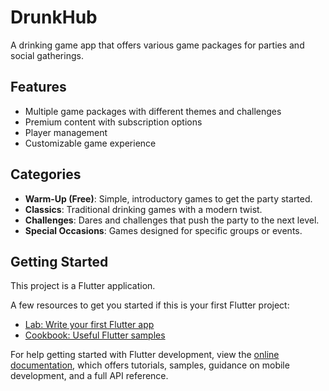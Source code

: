 # DrunkHub

A drinking game app that offers various game packages for parties and social gatherings.

## Features

- Multiple game packages with different themes and challenges
- Premium content with subscription options
- Player management
- Customizable game experience

## Categories

- **Warm-Up (Free)**: Simple, introductory games to get the party started.
- **Classics**: Traditional drinking games with a modern twist.
- **Challenges**: Dares and challenges that push the party to the next level.
- **Special Occasions**: Games designed for specific groups or events.

## Getting Started

This project is a Flutter application.

A few resources to get you started if this is your first Flutter project:

- [Lab: Write your first Flutter app](https://docs.flutter.dev/get-started/codelab)
- [Cookbook: Useful Flutter samples](https://docs.flutter.dev/cookbook)

For help getting started with Flutter development, view the
[online documentation](https://docs.flutter.dev/), which offers tutorials,
samples, guidance on mobile development, and a full API reference.
